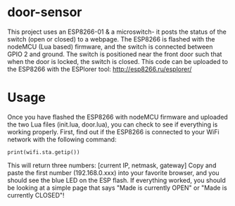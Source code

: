 # door-sensor
This project uses an ESP8266-01 & a microswitch- it posts the status of the switch (open or closed) to a webpage.
The ESP8266 is flashed with the nodeMCU (Lua based) firmware, and the switch is connected between GPIO 2 and ground. The switch is positioned near the front door such that when the door is locked, the switch is closed. This code can be uploaded to the ESP8266 with the ESPlorer tool: http://esp8266.ru/esplorer/

# Usage
Once you have flashed the ESP8266 with nodeMCU firmware and uploaded the two Lua files (init.lua, door.lua), you can check to see if everything is working properly. First, find out if the ESP8266 is connected to your WiFi network with the following command: 
```
print(wifi.sta.getip())
```
This will return three numbers: [current IP, netmask, gateway] Copy and paste the first number (192.168.0.xxx) into your favorite browser, and you should see the blue LED on the ESP flash. If everything worked, you should be looking at a simple page that says "Made is currently OPEN" or "Made is currently CLOSED"!
